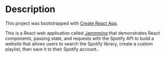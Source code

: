 # Description

This project was bootstrapped with [Create React App](https://github.com/facebook/create-react-app).

This is a React web application called [Jammming](http://jammming.s3-website-us-east-1.amazonaws.com/) that demonstrates React components, passing state, and requests with the Spotify API to build a website that allows users to search the Spotify library, create a custom playlist, then save it to their Spotify account..
